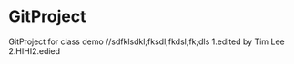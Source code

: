 GitProject
==========

GitProject for class demo
//sdfklsdkl;fksdl;fkdsl;fk;dls
1.edited by Tim Lee
2.HIHI2.edied
